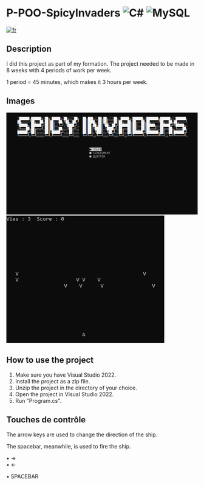 # P-POO-SpicyInvaders ![C#](https://img.shields.io/badge/c%23-%23239120.svg?style=for-the-badge&logo=c-sharp&logoColor=white) ![MySQL](https://img.shields.io/badge/mysql-%2300f.svg?style=for-the-badge&logo=mysql&logoColor=white) 
[![fr](https://img.shields.io/badge/lang-fr-blue.svg)](https://github.com/estebanstb/P-POO-SpicyInvaders/blob/main/README.fr.md)

## Description 
I did this project as part of my formation. The project needed to be made in 8 weeks with 4 periods of work per week.

1 period = 45 minutes, which makes it 3 hours per week.

## Images
<img src="https://github.com/estebanstb/P-POO-SpicyInvaders/blob/main/screenshots/mainMenuSpicyInvaders.png"></img>
<img src="https://github.com/estebanstb/P-POO-SpicyInvaders/blob/main/screenshots/gameRunningSpicyInvaders.png"></img>

## How to use the project
1) Make sure you have Visual Studio 2022.
2) Install the project as a zip file.
3) Unzip the project in the directory of your choice.
4) Open the project in Visual Studio 2022.
5) Run "Program.cs".

## Touches de contrôle
The arrow keys are used to change the direction of the ship. 

The spacebar, meanwhile, is used to fire the ship.

  • →  
  • ← 
  
  • SPACEBAR
  
  
